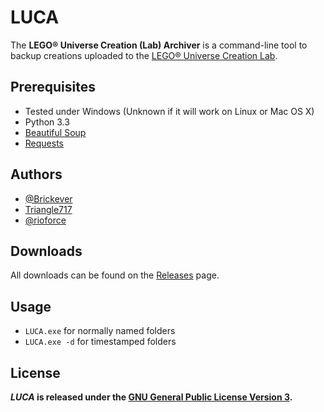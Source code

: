 LUCA
====
The **LEGO® Universe Creation (Lab) Archiver** is a command-line tool to backup creations uploaded to the
[LEGO® Universe Creation Lab](http://universe.lego.com/en-us/community/creationlab/displaychallengelist.aspx).


Prerequisites
-------------
* Tested under Windows (Unknown if it will work on Linux or Mac OS X)
* Python 3.3
* [Beautiful Soup](http://www.crummy.com/software/BeautifulSoup/)
* [Requests](http://docs.python-requests.org/en/latest/)


Authors
-------
* [@Brickever](https://github.com/Brickever)
* [Triangle717](https://github.com/le717)
* [@rioforce](https://github.com/rioforce)

Downloads
---------
All downloads can be found on the [Releases](https://github.com/le717/LUCA/releases) page.

Usage
-----

* `LUCA.exe` for normally named folders
* `LUCA.exe -d` for timestamped folders

License
-------
***LUCA* is released under the [GNU General Public License Version 3](https://gnu.org/licenses/gpl-3.0.txt).**
